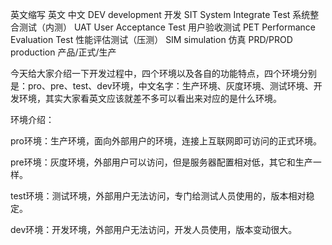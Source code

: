 英文缩写 英文 中文
DEV development 开发
SIT System Integrate Test 系统整合测试（内测）
UAT User Acceptance Test 用户验收测试
PET Performance Evaluation Test 性能评估测试（压测）
SIM simulation 仿真
PRD/PROD production 产品/正式/生产

今天给大家介绍一下开发过程中，四个环境以及各自的功能特点，四个环境分别是：pro、pre、test、dev环境，中文名字：生产环境、灰度环境、测试环境、开发环境，其实大家看英文应该就差不多可以看出来对应的是什么环境。

环境介绍：

pro环境：生产环境，面向外部用户的环境，连接上互联网即可访问的正式环境。

pre环境：灰度环境，外部用户可以访问，但是服务器配置相对低，其它和生产一样。

test环境：测试环境，外部用户无法访问，专门给测试人员使用的，版本相对稳定。

dev环境：开发环境，外部用户无法访问，开发人员使用，版本变动很大。